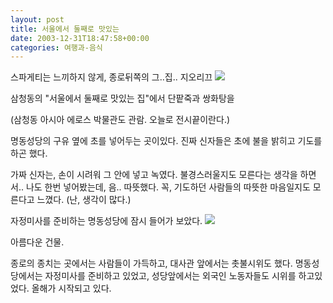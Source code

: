 ```yaml
---
layout: post
title: 서울에서 둘째로 맛있는
date: 2003-12-31T18:47:58+00:00
categories: 여행과-음식
---
```

스파게티는 느끼하지 않게, 종로뒤쪽의 그..집.. 지오리끄
<img src="/logs/archives/Dsc02981.jpg" />

삼청동의 "서울에서 둘째로 맛있는 집"에서 단팥죽과 쌍화탕을

(삼청동 아시아 에로스 박물관도 관람. 오늘로 전시끝이란다.)

명동성당의 구유 옆에 초를 넣어두는 곳이있다. 진짜 신자들은 초에 불을 밝히고 기도를 하곤 했다.

가짜 신자는, 손이 시려워 그 안에 넣고 녹였다. 불경스러울지도 모른다는 생각을 하면서.. 나도 한번 넣어봤는데, 음.. 따뜻했다. 꼭, 기도하던 사람들의 따뜻한 마음일지도 모른다고 느꼈다. (난, 생각이 많다.)

자정미사를 준비하는 명동성당에 잠시 들어가 보았다.
<img src="/logs/archives/Dsc02995.jpg" />

아름다운 건물.

종로의 종치는 곳에서는 사람들이 가득하고, 대사관 앞에서는 촛불시위도 했다. 명동성당에서는 자정미사를 준비하고 있었고, 성당앞에서는 외국인 노동자들도 시위를 하고있었다. 올해가 시작되고 있다.
